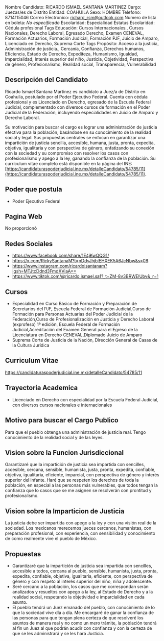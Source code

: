 Nombre Candidato: RICARDO ISMAEL SANTANA MARTINEZ
Cargo: Juezas/es de Distrito
Entidad: COAHUILA
Sexo: HOMBRE
Telefono: 8714115046
Correo Electronico: richard_rsm@outlook.com
Numero de lista en boleta: *No especificado*
Escolaridad: Especialidad
Estatus Escolaridad: Cédula profesional
Tags Educación: Cursos Internacionales., Cursos Nacionales, Derecho Laboral, Egresado Derecho, Examen CENEVAL, Formación Actuarios, Formación Judicial, Formación PJF, Juicio de Amparo, Licenciado en Derecho, Suprema Corte
Tags Propósito: Acceso a la justicia, Administración de justicia., Cercanía, Confianza, Derechos humanos, Eficiencia, Estado de Derecho, Expediteza, Humanismo, Igualdad, Imparcialidad, Interés superior del niño, Justicia, Objetividad, Perspectiva de género, Profesionalismo, Realidad social, Transparencia, Vulnerabilidad


## Descripción del Candidato 

Ricardo Ismael Santana Martinez es candidato a Juez/a de Distrito en Coahuila, postulado por el Poder Ejecutivo Federal. Cuenta con cédula profesional y es Licenciado en Derecho, egresado de la Escuela Federal Judicial, complementado con diversos cursos de formación en el Poder Judicial de la Federación, incluyendo especialidades en Juicio de Amparo y Derecho Laboral.

Su motivación para buscar el cargo es lograr una administración de justicia efectiva para la población, basándose en su conocimiento de la realidad social y legal.  Sus propuestas centrales se enfocan en garantizar una impartición de justicia sencilla, accesible, humana, justa, pronta, expedita, objetiva, igualitaria y con perspectiva de género, enfatizando su conexión con la sociedad y su compromiso con resolver los casos con profesionalismo y apego a la ley, ganando la confianza de la población.  Su currículum vitae completo está disponible en la página del INE: [https://candidaturaspoderjudicial.ine.mx/detalleCandidato/54785/11](https://candidaturaspoderjudicial.ine.mx/detalleCandidato/54785/11).


## Poder que postula

- Poder Ejecutivo Federal


## Pagina Web

No proporcionó


## Redes Sociales

- https://www.facebook.com/share/1E4jKwQQG1/
- https://x.com/RickySantanaM?t=pDdyJhjblEHXEK5A6JcNbw&s=08
- https://www.instagram.com/ricardoisantanam?igsh=MTJtcDdnd3FmdXVlaA==
- https://www.tiktok.com/@ricardo.ismael.sa1?_t=ZM-8v3BRWEIUbv&_r=1


## Cursos

- Especialidad en Curso Básico de Formación y Preparación de Secretarios del PJF, Escuela Federal de Formación Judicial,Curso de Formación para Personas Actuarias del Poder Judicial de la Federación,Curso de Profesionalización en Justicia y Derecho Laboral (exprofeso) 1ª edición, Escuela Federal de Formación Judicial,Acreditación del Examen General para el Egreso de la Licenciatura en Derecho CENEVAL,Diplomado Juicio de Amparo
- Suprema Corte de Justicia de la Nación, Dirección General de Casas de la Cultura Jurídica


## Curriculum Vitae

https://candidaturaspoderjudicial.ine.mx/detalleCandidato/54785/11


## Trayectoria Academica

- Licenciado en Derecho con especialidad por la Escuela Federal Judicial, con diversos cursos nacionales e internacionales


## Motivo para buscar el Cargo Publico

Para que el pueblo obtenga una administración de justicia real. Tengo conocimiento de la realidad social y de las leyes.


## Vision sobre la Funcion Jurisdiccional

Garantizaré que la impartición de justicia sea impartida con sencilles, accesible, cercana, sensible, humanista, justa, pronta, expedita, confiable, objetiva, igualitaria, eficiente, imparcial, con perspectiva de género y interés superior del infante. Haré que se respeten los derechos de toda la población, en especial a las personas más vulnerables, que todos tengan la confianza que lo casos que se me asignen se resolverán con prontitud y profesionalismo.


## Vision sobre la Imparticion de Justicia

La justicia debe ser impartida con apego a la ley y con una visión real de la sociedad. Los mexicanos merecemos jueces cercanos, humanistas, con preparación profesional, con experiencia, con sensibilidad y conocimiento de como realmente vive el pueblo de México.


## Propuestas

- Garantizaré que la impartición de justicia sea impartida con sencilles, accesible a todos, cercana al pueblo, sensible, humanista, justa, pronta, expedita, confiable, objetiva, igualitaria, eficiente, con perspectiva de género y con respeto al interés superior del niño, niña y adolescente.
- Seré cercano a la población, los casos que me correspondan serán analizados y resueltos con apego a la ley, al Estado de Derecho y a la realidad social, respetando la objetividad e imparcialidad en cada asunto.
- El pueblo tendrá un Juez emanado del pueblo, con conocimiento de lo que la sociedad vive día a día. Me encargaré de ganar la confianza de las personas para que tengan plena certeza de que resolveré los asuntos de manera real y no como un mero trámite, la población tendrá al fin un Juez al que podrán acudir con confianza y con la certeza de que se les administrará y se les hará Justicia.

